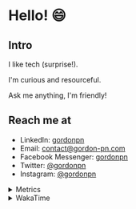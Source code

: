 # Hello! 😄

## Intro

I like tech (surprise!).

I'm curious and resourceful.

Ask me anything, I'm friendly!

## Reach me at

- LinkedIn: [gordonpn](https://www.linkedin.com/in/gordonpn/)
- Email: [contact@gordon-pn.com](mailto:contact@gordon-pn.com)
- Facebook Messenger: [gordonpn](https://www.messenger.com/t/Gordonpn)
- Twitter: [@gordonpn](https://twitter.com/Gordonpn)
- Instagram: [@gordonpn](https://www.instagram.com/gordonpn/)

<details>
  <summary>Metrics</summary>

  <img align="center" src="https://github.com/gordonpn/gordonpn/blob/master/github-metrics.svg" alt="GitHub Metrics">

</details>

<details>
  <summary>WakaTime</summary>

  <!--START_SECTION:waka-->
📊 **This Week I Spent My Time On** 

```text
💬 Programming Languages: 
Java                     7 hrs 4 mins        ████████████████░░░░░░░░░   62.59 % 
Brazil Dependency Config 1 hr 11 mins        ███░░░░░░░░░░░░░░░░░░░░░░   10.60 % 
TypeScript               1 hr 5 mins         ██░░░░░░░░░░░░░░░░░░░░░░░   09.73 % 
JSON                     39 mins             █░░░░░░░░░░░░░░░░░░░░░░░░   05.82 % 
Markdown                 27 mins             █░░░░░░░░░░░░░░░░░░░░░░░░   04.04 % 

🔥 Editors: 
IntelliJ                 11 hrs 10 mins      █████████████████████████   98.89 % 
VS Code                  7 mins              ░░░░░░░░░░░░░░░░░░░░░░░░░   01.11 % 
```


 Last Updated on 13/11/2023 16:22:07 UTC
<!--END_SECTION:waka-->
</details>
